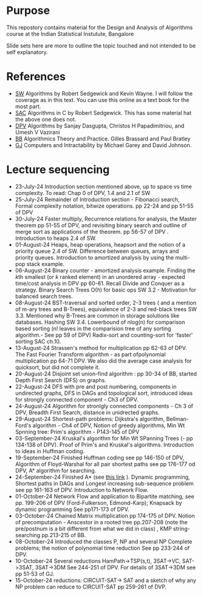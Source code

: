 # Purpose
This repostory contains material for the Design and Analysis of Algorithms course at the Indian Statistical Instutute, Bangalore

Slide sets here are more to outline the topic touched and not intended to be self explanatory.

# References
* [SW](https://algs4.cs.princeton.edu/home/) Algorithms by Robert Sedgewick and Kevin Wayne. I will follow the coverage as in this text. You can use this online as a text book for the most part.
* [SAC](https://theswissbay.ch/pdf/Gentoomen%20Library/Algorithms/Algorithms%20in%20C.pdf) Algorithms in C by Robert Sedgewick. This has some material hat the above one does not.
* [DPV](http://algorithmics.lsi.upc.edu/docs/Dasgupta-Papadimitriou-Vazirani.pdf) Algorithms by Sanjay Dasgupta, Christos H Papadimitriou, and Umesh V Vazirani
* [BB](https://jainakshay781.files.wordpress.com/2017/12/gilles-brassard-and-paul-bartley-fundamental-of-algorithmics.pdf) Algorithmics Theory and Practice. Gilles Brassard and Paul Bratley
* [GJ](https://perso.limos.fr/~palafour/PAPERS/PDF/Garey-Johnson79.pdf) Computers and Intractability by Michael Garey and David Johnson.

# Lecture sequencing
* 23-July-24  Introduction section mentioned above, up to space vs time complexity. To read: Chap 0 of DPV, 1.4 and 2.1 of SW
* 25-July-24  Remainder of Introduction section - Fibonacci search, Formal complexity notation, bitwize operations. pp 22-24  and pp 51-55 of DPV
* 30-July-24  Faster multiply, Recurrence relations for analysis, the Master theorem pp 51-55  of DPV, and revisiting binary search and outline of merge sort as applications of the theorem. pp 56-57 of DPV .    Introduction to heaps 2.4 of SW.
* 01-August-24 Heaps, heap operations, heapsort and the notion of a priority queue 2.4 of SW. Difference between queues, arrays and priority queues. Introduction to amortized analysis by using the multi-pop stack example.
* 06-August-24 Binary counter - amortized analysis example. Finding the *k*th smallest (or *k* ranked element) in an unordered array - expected time/cost analysis in DPV pp 60-61. Recall Divide and Conquer as a strategy. Binary Search Trees O(*h*) for basic ops SW 3.2 - Motivation for balanced search trees.
* 08-August-24 BST-traversal and sorted order, 2-3 trees ( and a mention of m-ary trees and B-Trees), equivalence of 2-3 and red-black trees SW 3.3. Mentioned why B-Trees are common in storage solutions like databases. Hashing SW 3.4. Lowerbound of nlog(n) for comparison based sorting (n! leaves in the comparision tree of any sorting algorithm.- See pp 59 of DPV) Radix-sort and counting-sort for 'faster' sorting    SAC ch.10.
* 13-August-24 Strassen's method for multiplication pp 62-63 of DPV.  The Fast Fourier Transform algorithm - as part ofpolynomial multiplication pp 64-71 DPV. We also did the average case analysis for quicksort, but did not complete it.
* 20-August-24 Disjoint set union-find algorithm : pp 30-34 of BB, started Depth First Search (DFS) on graphs.
* 22-August-24 DFS with pre and post numbering, components in undirected graphs, DFS in DAGs and topological sort, introduced ideas for strongly connected component - Ch3 of DPV.
* 24-August-24 Algorithm for stronlgly connected components - Ch 3 of DPV, Breadth First Search, distance in unidrected graphs.
* 29-August-24 Shortest-path problems: Dijkstra's algorithm, Bellman-Ford's algorithm - Ch4 of DPV, Notion of greedy algorithms, Min Wt Spnning tree: Prim's algorithm - P143-145 of DPV
* 03-September-24 Kruskal's algorithm for Min Wt SPanning Trees (- pp 134-138 of DPV). Proof of Prim's and Kruskal's algorithms. Introduction to ideas in Huffman coding.
* 19-September-24 Finished Huffman coding see pp 146-150 of DPV, Algorithm of Floyd-Warshal for all pair shortest paths see pp 176-177 od DPV, A* algorithm for searching.
* 24-September-24 Finished A* (see [this link](https://courses.cs.duke.edu/fall11/cps149s/notes/a_star.pdf) ). Dynamic programming, Shortest paths in DAGs and Longest increasing sub-sequence problem see pp 161-163 of DPV. Introduction to Network Flow.
* 01-October-24  Network Flow and application to Bipartite matching, see pp. 199-206 of DPV (Ford-Fulkerson, Edmond-Karp); Knapsack by dynamic programming See pp171-173 of DPV.
* 03-October-24  Chained Matrix multiplication pp 174-175 of DPV. Notion of precomputation - Anscestor in a rooted tree pp.207-208 (note the pre/postnum is a bit different from what we did in class) , KMP string-searching pp.213-215 of BB. 
* 08-October-24  Introduced the classes P, NP and several NP Complete problems; the notion of polynomial time reduction See pp 233-244 of DPV.
* 10-October-24  Several reductions HamPath->TSP(s,t), 3SAT->VC, SAT->3SAT, 3SAT->3DM See 244-251 of DPV. For details of 3SAT->3DM see pp 51-53 of GJ.
* 15-October-24  reductions: CIRCUIT-SAT-> SAT and a sketch of why any NP problem can reduce to CIRCUIT-SAT pp 259-261 of DVP.
